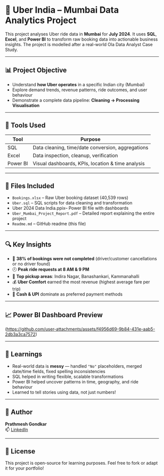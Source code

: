 # 🚖 Uber India – Mumbai Data Analytics Project

This project analyses Uber ride data in **Mumbai** for **July 2024**. It uses **SQL**, **Excel**, and **Power BI** to transform raw booking data into actionable business insights. The project is modelled after a real-world Ola Data Analyst Case Study.

---

## 📊 Project Objective

- Understand **how Uber operates** in a specific Indian city (Mumbai)
- Explore demand trends, revenue patterns, ride outcomes, and user behaviour
- Demonstrate a complete data pipeline: **Cleaning → Processing Visualisation**

---

## 🧰 Tools Used

|    Tool    |                 Purpose                           |
|------------|---------------------------------------------------|
|   SQL      | Data cleaning, time/date conversion, aggregations |
|   Excel    | Data inspection, cleanup, verification            |
|   Power BI | Visual dashboards, KPIs, location & time analysis |

---

## 📁 Files Included

- `Bookings.xlsx` – Raw Uber booking dataset (40,539 rows)
- `Uber.sql` – SQL scripts for data cleaning and transformation
- Uber 2024 Data India.ppix– Power BI file with dashboards
- `Uber_Mumbai_Project_Report.pdf` – Detailed report explaining the entire project
- `Readme.md` – GitHub readme (this file)

---

## 🔍 Key Insights

- 🚨 **38% of bookings were not completed** (driver/customer cancellations or no driver found)
- 🕗 **Peak ride requests at 8 AM & 9 PM**
- 📍 **Top pickup areas**: Indira Nagar, Banashankari, Kammanahalli
- 💰 **Uber Comfort** earned the most revenue (highest average fare per trip)
- 💸 **Cash & UPI** dominate as preferred payment methods

---

## 📈 Power BI Dashboard Preview

(https://github.com/user-attachments/assets/f4956d69-9b84-431e-aab5-2db3a3ca7572)

---

## 📘 Learnings

- Real-world data is **messy** — handled `"No"` placeholders, merged date/time fields, fixed spelling inconsistencies
- SQL helped in writing flexible, scalable transformations
- Power BI helped uncover patterns in time, geography, and ride behaviour
- Learned to tell stories using data, not just numbers!

---

## 🚀 Author

**Prathmesh Gondkar**  
📫 [LinkedIn](https://www.linkedin.com/in/prathmeshgondkar)

---

## 📎 License

This project is open-source for learning purposes. Feel free to fork or adapt it for your portfolio!

